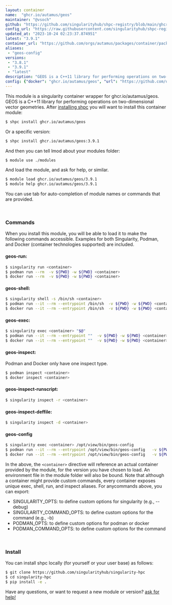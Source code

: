 ```yaml
---
layout: container
name:  "ghcr.io/autamus/geos"
maintainer: "@vsoch"
github: "https://github.com/singularityhub/shpc-registry/blob/main/ghcr.io/autamus/geos/container.yaml"
config_url: "https://raw.githubusercontent.com/singularityhub/shpc-registry/main/ghcr.io/autamus/geos/container.yaml"
updated_at: "2023-10-24 02:23:37.874951"
latest: "3.9.1"
container_url: "https://github.com/orgs/autamus/packages/container/package/geos"
aliases:
 - "geos-config"
versions:
 - "3.8.1"
 - "3.9.1"
 - "latest"
description: "GEOS is a C++11 library for performing operations on two-dimensional vector geometries."
config: {"docker": "ghcr.io/autamus/geos", "url": "https://github.com/orgs/autamus/packages/container/package/geos", "maintainer": "@vsoch", "description": "GEOS is a C++11 library for performing operations on two-dimensional vector geometries.", "latest": {"3.9.1": "sha256:302ad36c2c85918e96c8898c06eedede098c2e6d18e86c00b268dfb1295a467f"}, "tags": {"3.8.1": "sha256:731b5a546569eabad6aa69e43a01b507184379a04f5071d55d96a213bf22a121", "3.9.1": "sha256:302ad36c2c85918e96c8898c06eedede098c2e6d18e86c00b268dfb1295a467f", "latest": "sha256:302ad36c2c85918e96c8898c06eedede098c2e6d18e86c00b268dfb1295a467f"}, "aliases": {"geos-config": "/opt/view/bin/geos-config"}}
---
```


This module is a singularity container wrapper for ghcr.io/autamus/geos.
GEOS is a C++11 library for performing operations on two-dimensional vector geometries.
After [installing shpc](#install) you will want to install this container module:


```bash
$ shpc install ghcr.io/autamus/geos
```

Or a specific version:

```bash
$ shpc install ghcr.io/autamus/geos:3.9.1
```

And then you can tell lmod about your modules folder:

```bash
$ module use ./modules
```

And load the module, and ask for help, or similar.

```bash
$ module load ghcr.io/autamus/geos/3.9.1
$ module help ghcr.io/autamus/geos/3.9.1
```

You can use tab for auto-completion of module names or commands that are provided.

<br>

### Commands

When you install this module, you will be able to load it to make the following commands accessible.
Examples for both Singularity, Podman, and Docker (container technologies supported) are included.

#### geos-run:

```bash
$ singularity run <container>
$ podman run --rm  -v ${PWD} -w ${PWD} <container>
$ docker run --rm  -v ${PWD} -w ${PWD} <container>
```

#### geos-shell:

```bash
$ singularity shell -s /bin/sh <container>
$ podman run --it --rm --entrypoint /bin/sh  -v ${PWD} -w ${PWD} <container>
$ docker run --it --rm --entrypoint /bin/sh  -v ${PWD} -w ${PWD} <container>
```

#### geos-exec:

```bash
$ singularity exec <container> "$@"
$ podman run --it --rm --entrypoint ""  -v ${PWD} -w ${PWD} <container> "$@"
$ docker run --it --rm --entrypoint ""  -v ${PWD} -w ${PWD} <container> "$@"
```

#### geos-inspect:

Podman and Docker only have one inspect type.

```bash
$ podman inspect <container>
$ docker inspect <container>
```

#### geos-inspect-runscript:

```bash
$ singularity inspect -r <container>
```

#### geos-inspect-deffile:

```bash
$ singularity inspect -d <container>
```


#### geos-config

```bash
$ singularity exec <container> /opt/view/bin/geos-config
$ podman run --it --rm --entrypoint /opt/view/bin/geos-config   -v ${PWD} -w ${PWD} <container> -c " $@"
$ docker run --it --rm --entrypoint /opt/view/bin/geos-config   -v ${PWD} -w ${PWD} <container> -c " $@"
```



In the above, the `<container>` directive will reference an actual container provided
by the module, for the version you have chosen to load. An environment file in the
module folder will also be bound. Note that although a container
might provide custom commands, every container exposes unique exec, shell, run, and
inspect aliases. For anycommands above, you can export:

 - SINGULARITY_OPTS: to define custom options for singularity (e.g., --debug)
 - SINGULARITY_COMMAND_OPTS: to define custom options for the command (e.g., -b)
 - PODMAN_OPTS: to define custom options for podman or docker
 - PODMAN_COMMAND_OPTS: to define custom options for the command

<br>

### Install

You can install shpc locally (for yourself or your user base) as follows:

```bash
$ git clone https://github.com/singularityhub/singularity-hpc
$ cd singularity-hpc
$ pip install -e .
```

Have any questions, or want to request a new module or version? [ask for help!](https://github.com/singularityhub/singularity-hpc/issues)